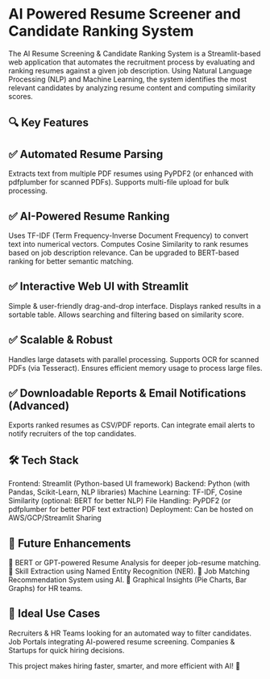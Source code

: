# AI Powered Resume Screener and Candidate Ranking System

The AI Resume Screening & Candidate Ranking System is a Streamlit-based web application that automates the recruitment process by evaluating and ranking resumes against a given job description. Using Natural Language Processing (NLP) and Machine Learning, the system identifies the most relevant candidates by analyzing resume content and computing similarity scores.

## 🔍 Key Features

## ✅ Automated Resume Parsing

Extracts text from multiple PDF resumes using PyPDF2 (or enhanced with pdfplumber for scanned PDFs).
Supports multi-file upload for bulk processing.


## ✅ AI-Powered Resume Ranking

Uses TF-IDF (Term Frequency-Inverse Document Frequency) to convert text into numerical vectors.
Computes Cosine Similarity to rank resumes based on job description relevance.
Can be upgraded to BERT-based ranking for better semantic matching.


## ✅ Interactive Web UI with Streamlit

Simple & user-friendly drag-and-drop interface.
Displays ranked results in a sortable table.
Allows searching and filtering based on similarity score.


## ✅ Scalable & Robust

Handles large datasets with parallel processing.
Supports OCR for scanned PDFs (via Tesseract).
Ensures efficient memory usage to process large files.


## ✅ Downloadable Reports & Email Notifications (Advanced)

Exports ranked resumes as CSV/PDF reports.
Can integrate email alerts to notify recruiters of the top candidates.


## 🛠️ Tech Stack

Frontend: Streamlit (Python-based UI framework)
Backend: Python (with Pandas, Scikit-Learn, NLP libraries)
Machine Learning: TF-IDF, Cosine Similarity (optional: BERT for better NLP)
File Handling: PyPDF2 (or pdfplumber for better PDF text extraction)
Deployment: Can be hosted on AWS/GCP/Streamlit Sharing


## 🚀 Future Enhancements

🔹 BERT or GPT-powered Resume Analysis for deeper job-resume matching.
🔹 Skill Extraction using Named Entity Recognition (NER).
🔹 Job Matching Recommendation System using AI.
🔹 Graphical Insights (Pie Charts, Bar Graphs) for HR teams.

## 🎯 Ideal Use Cases

Recruiters & HR Teams looking for an automated way to filter candidates.
Job Portals integrating AI-powered resume screening.
Companies & Startups for quick hiring decisions.

This project makes hiring faster, smarter, and more efficient with AI! 🚀
